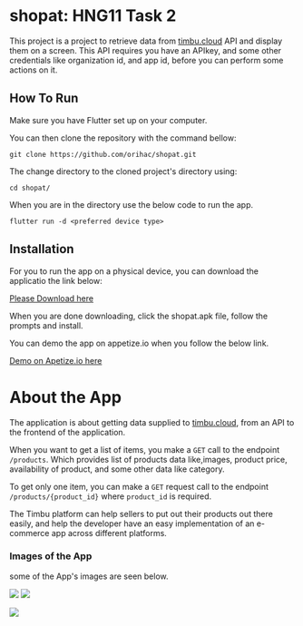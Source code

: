 # shopat: HNG11 Task 2

This project is a project to retrieve data from [timbu.cloud](https://timbu.cloud) API and display them on a screen. This API requires you have an APIkey, and some other credentials like organization id, and app id, before you can perform some actions on it.

## How To Run



Make sure you have Flutter set up on your computer.

You can then clone the repository with the command bellow:

`git clone https://github.com/orihac/shopat.git`

The change directory to the cloned project's directory using:

`cd shopat/`

When you are in the directory use the below code to run the app.

`flutter run -d <preferred device type>`

## Installation
For you to run the app on a physical device, you can download the applicatio the link below:

[Please Download here](https://drive.google.com/file/d/1hGgvwUIX37q-06AxhIyCiFn8g78ZyGXM/view?usp=drive_link)

When you are done downloading, click the shopat.apk file, follow the prompts and install.

You can demo the app on appetize.io when you follow the below link.

[Demo on Apetize.io here](https://appetize.io/app/android/com.example.shopat?device=pixel7&osVersion=13.0)

# About the App
The application is about getting data supplied to [timbu.cloud](https://timbu.cloud), from an API to the frontend of the application.

When you want to get a list of items, you make a `GET` call to the endpoint `/products`. Which provides list of products data like,images, product price, availability of product, and some other data like category.

To get only one item, you can make a `GET` request call to the endpoint `/products/{product_id}` where `product_id` is required.

The Timbu platform can help sellers to put out their products out there easily, and help the developer have an easy implementation of an e-commerce app across different platforms.

### Images of the App

some of the App's images are seen below.

![](assets/screen1.jpg) ![](assets/screen2.jpg)

![](assets/screen3.jpg)
